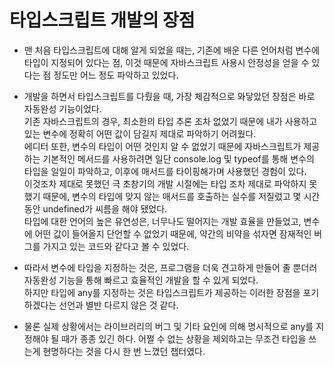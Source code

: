 # 타입스크립트 개발의 장점

- 맨 처음 타입스크립트에 대해 알게 되었을 때는, 기존에 배운 다른 언어처럼 변수에 타입이 지정되어 있다는 점, 이것 때문에 자바스크립트 사용시 안정성을 얻을 수 있다는 점 정도만 어느 정도 파악하고 있었다.

* 개발을 하면서 타입스크립트를 다뤘을 때, 가장 체감적으로 와닿았던 장점은 바로 자동완성 기능이었다.  
   기존 자바스크립트의 경우, 최소한의 타입 추론 조차 없었기 때문에 내가 사용하고 있는 변수에 정확히 어떤 값이 담길지 제대로 파악하기 어려웠다.  
   에디터 또한, 변수의 타입이 어떤 것인지 알 수 없었기 때문에 자바스크립트가 제공하는 기본적인 메서드를 사용하려면 일단 console.log 및 typeof를 통해 변수의 타입을 일일이 파악하고, 이후에 매서드를 타이핑해가며 사용했던 경험이 있다.  
  이것조차 제대로 못했던 극 초창기의 개발 시절에는 타입 조차 제대로 파악하지 못했기 때문에, 변수의 타입에 맞지 않는 매서드를 호출하는 실수를 저질렀고 몇 시간동안 undefined가 씨름을 해야 됐었다.  
  타입에 대한 언어의 높은 유연성은, 너무나도 떨어지는 개발 효율을 만들었고, 변수에 어떤 값이 들어올지 단언할 수 없었기 때문에, 약간의 비약을 섞자면 잠재적인 버그를 가지고 있는 코드와 같다고 볼 수 있었다.

* 따라서 변수에 타입을 지정하는 것은, 프로그램을 더욱 견고하게 만들어 줄 뿐더러 자동완성 기능을 통해 빠르고 효율적인 개발을 할 수 있게 되었다.  
  하지만 타입에 any를 지정하는 것은 타입스크립트가 제공하는 이러한 장점을 포기하겠다는 선언과 별반 다르지 않은 것 같다.

* 물론 실제 상황에서는 라이브러리의 버그 및 기타 요인에 의해 명시적으로 any를 지정해야 될 때가 종종 있긴 하다. 어쩔 수 없는 상황을 제외하고는 무조건 타입을 쓰는게 현명하다는 것을 다시 한 번 느꼈던 챕터였다.
